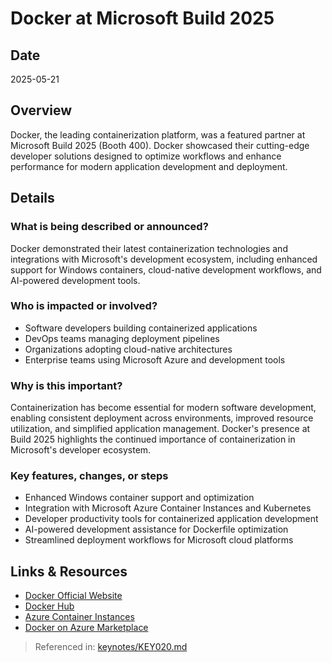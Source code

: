 # Docker at Microsoft Build 2025

## Date
2025-05-21

## Overview
Docker, the leading containerization platform, was a featured partner at Microsoft Build 2025 (Booth 400). Docker showcased their cutting-edge developer solutions designed to optimize workflows and enhance performance for modern application development and deployment.

## Details

### What is being described or announced?
Docker demonstrated their latest containerization technologies and integrations with Microsoft's development ecosystem, including enhanced support for Windows containers, cloud-native development workflows, and AI-powered development tools.

### Who is impacted or involved?
- Software developers building containerized applications
- DevOps teams managing deployment pipelines
- Organizations adopting cloud-native architectures
- Enterprise teams using Microsoft Azure and development tools

### Why is this important?
Containerization has become essential for modern software development, enabling consistent deployment across environments, improved resource utilization, and simplified application management. Docker's presence at Build 2025 highlights the continued importance of containerization in Microsoft's developer ecosystem.

### Key features, changes, or steps
- Enhanced Windows container support and optimization
- Integration with Microsoft Azure Container Instances and Kubernetes
- Developer productivity tools for containerized application development
- AI-powered development assistance for Dockerfile optimization
- Streamlined deployment workflows for Microsoft cloud platforms

## Links & Resources
- [Docker Official Website](https://www.docker.com/)
- [Docker Hub](https://hub.docker.com/)
- [Azure Container Instances](https://azure.microsoft.com/services/container-instances/)
- [Docker on Azure Marketplace](https://azuremarketplace.microsoft.com/marketplace/apps?search=docker)

> Referenced in: [keynotes/KEY020.md](../keynotes/KEY020/KEY020-transcript-based-report.md)